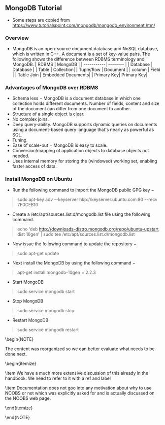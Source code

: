 
## MongoDB Tutorial

* Some steps are copied from <https://www.tutorialspoint.com/mongodb/mongodb_environment.htm/>

### Overview

* MongoDB is an open-source document database and NoSQL database, which is written in C++. A document is a set of key-value pairs. The following shows the difference between RDBMS terminology and MongoDB. 
    | RDBMS      | MongoDB | 
    | -----------| -------- |
    | Database   | Database | 
    | Table      | Collection|
    | Tuple/Row  | Document |
    | column     | Field    |
    | Table Join | Embedded Documents|
    | Primary Key| Primary Key|  

### Advantages of MongoDB over RDBMS 

* Schema less − MongoDB is a document database in which one collection holds different documents. Number of fields, content and size of the document can differ from one document to another.
* Structure of a single object is clear.
* No complex joins.
* Deep query-ability. MongoDB supports dynamic queries on documents using a document-based query language that's nearly as powerful as SQL.
* Tuning.
* Ease of scale-out − MongoDB is easy to scale.
* Conversion/mapping of application objects to database objects not needed.
* Uses internal memory for storing the (windowed) working set, enabling faster access of data.

### Install MongoDB on Ubuntu

* Run the following command to import the MongoDB public GPG key −
> sudo apt-key adv --keyserver hkp://keyserver.ubuntu.com:80 --recv 7F0CEB10
* Create a /etc/apt/sources.list.d/mongodb.list file using the following command.
> echo 'deb http://downloads-distro.mongodb.org/repo/ubuntu-upstart dist 10gen' 
   | sudo tee /etc/apt/sources.list.d/mongodb.list
* Now issue the following command to update the repository −
> sudo apt-get update
* Next install the MongoDB by using the following command −
> apt-get install mongodb-10gen = 2.2.3
* Start MongoDB
> sudo service mongodb start
* Stop MongoDB
> sudo service mongodb stop
* Restart MongoDB
> sudo service mongodb restart
  
\begin{NOTE}

The content was reorganized so we can better evaluate what needs to be done next. 

\begin{itemize}

\item We have a much more extensive discussion of this already in the handbook. We need to refer to it with a ref and label

\item Documentation does not goo into any motivation about why to use NOOBS or not which was explicitly asked for
   and is actually discussed on the NOOBS web page.

\end{itemize}

\end{NOTE}
